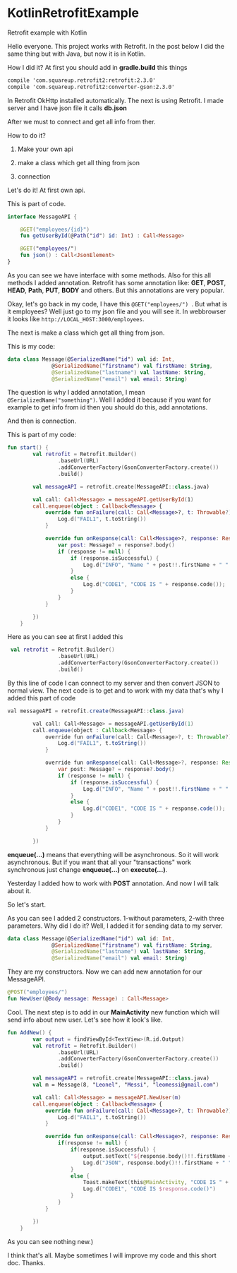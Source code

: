 # KotlinRetrofitExample
Retrofit example with Kotlin

Hello everyone. This project works with Retrofit. In the post below I did the same thing but with Java, but now it is in Kotlin.

How I did it? At first you should add in **gradle.build** this things

```xml
compile 'com.squareup.retrofit2:retrofit:2.3.0'
compile 'com.squareup.retrofit2:converter-gson:2.3.0'
```

In Retrofit OkHttp installed automatically. 
The next is using Retrofit. I made server and I have json file it calls **db.json**

After we must to connect and get all info from ther.

How to do it?

1) Make your own api

2) make a class which get all thing from json

3) connection

Let's do it! At first own api.

This is part of code.

```kotlin
interface MessageAPI {

    @GET("employees/{id}")
    fun getUserById(@Path("id") id: Int) : Call<Message>

    @GET("employees/")
    fun json() : Call<JsonElement>
}
```

As you can see we have interface with some methods. Also for this all methods I added annotation. 
Retrofit has some annotation like: **GET**, **POST**, **HEAD**, **Path**, **PUT**, **BODY** and others. But this annotations are very popular.

Okay, let's go back in my code, I have this ```@GET("employees/") ```. But what is it employees? Well just go to my json file and you will see it. In webbrowser it looks like ```http://LOCAL_HOST:3000/employees```.

The next is make a class which get all thing from json.

This is my code:

```kotlin
data class Message(@SerializedName("id") val id: Int,
              @SerializedName("firstname") val firstName: String,
              @SerializedName("lastname") val lastName: String,
              @SerializedName("email") val email: String)
```
The question is why I added annotation, I mean ```@SerializedName("something")```. Well I added it because if you want for example to get info from id then you should do this, add annotations.

And then is connection.

This is part of my code:

```kotlin
fun start() {
        val retrofit = Retrofit.Builder()
                .baseUrl(URL)
                .addConverterFactory(GsonConverterFactory.create())
                .build()

        val messageAPI = retrofit.create(MessageAPI::class.java)

        val call: Call<Message> = messageAPI.getUserById(1)
        call.enqueue(object : Callback<Message> {
            override fun onFailure(call: Call<Message>?, t: Throwable?) {
                Log.d("FAIL1", t.toString())
            }

            override fun onResponse(call: Call<Message>?, response: Response<Message>?) {
                var post: Message? = response?.body()
                if (response != null) {
                    if (response.isSuccessful) {
                        Log.d("INFO", "Name " + post!!.firstName + " " + post.email)
                    }
                    else {
                        Log.d("CODE1", "CODE IS " + response.code());
                    }
                }
            }

        })
    }
```

Here as you can see at first I added this

```kotlin
 val retrofit = Retrofit.Builder()
                .baseUrl(URL)
                .addConverterFactory(GsonConverterFactory.create())
                .build()
```
By this line of code I can connect to my server and then convert JSON to normal view.
The next code is to get and to work with my data that's why I added this part of code

```java
val messageAPI = retrofit.create(MessageAPI::class.java)

        val call: Call<Message> = messageAPI.getUserById(1)
        call.enqueue(object : Callback<Message> {
            override fun onFailure(call: Call<Message>?, t: Throwable?) {
                Log.d("FAIL1", t.toString())
            }

            override fun onResponse(call: Call<Message>?, response: Response<Message>?) {
                var post: Message? = response?.body()
                if (response != null) {
                    if (response.isSuccessful) {
                        Log.d("INFO", "Name " + post!!.firstName + " " + post.email)
                    }
                    else {
                        Log.d("CODE1", "CODE IS " + response.code());
                    }
                }
            }

        })
```

**enqueue(...)** means that everything will be asynchronous. So it will work asynchronous. But if you want that all your "transactions" work synchronous just change **enqueue(...)** on **execute(...)**.

Yesterday I added how to work with **POST** annotation. And now I will talk about it.

So let's start.

As you can see I added 2 constructors. 1-without parameters, 2-with three parameters. Why did I do it? Well, I added it for sending data to my server.

```kotlin
data class Message(@SerializedName("id") val id: Int,
              @SerializedName("firstname") val firstName: String,
              @SerializedName("lastname") val lastName: String,
              @SerializedName("email") val email: String)
```

They are my constructors. Now we can add new annotation for our MessageAPI.

```kotlin
@POST("employees/")
fun NewUser(@Body message: Message) : Call<Message>
```

Cool. The next step is to add in our **MainActivity** new function which will send info about new user. Let's see how it look's like.

```kotlin
fun AddNew() {
        var output = findViewById<TextView>(R.id.Output)
        val retrofit = Retrofit.Builder()
                .baseUrl(URL)
                .addConverterFactory(GsonConverterFactory.create())
                .build()

        val messageAPI = retrofit.create(MessageAPI::class.java)
        val m = Message(8, "Leonel", "Messi", "leomessi@gmail.com")

        val call: Call<Message> = messageAPI.NewUser(m)
        call.enqueue(object : Callback<Message> {
            override fun onFailure(call: Call<Message>?, t: Throwable?) {
                Log.d("FAIL1", t.toString())
            }

            override fun onResponse(call: Call<Message>?, response: Response<Message>?) {
                if(response != null) {
                    if(response.isSuccessful) {
                        output.setText("${response.body()!!.firstName + " " + response.body()!!.email}")
                        Log.d("JSON", response.body()!!.firstName + " " + response.body()!!.email)
                    }
                    else {
                        Toast.makeText(this@MainActivity, "CODE IS " + response.code(), Toast.LENGTH_SHORT).show()
                        Log.d("CODE1", "CODE IS $response.code()")
                    }
                }
            }

        })
    }
```

As you can see nothing new.)

I think that's all. Maybe sometimes I will improve my code and this short doc. Thanks.

